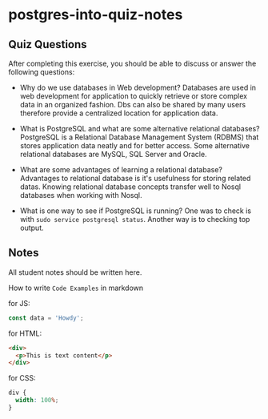 # postgres-into-quiz-notes

## Quiz Questions

After completing this exercise, you should be able to discuss or answer the following questions:

- Why do we use databases in Web development?
  Databases are used in web development for application to quickly retrieve or store complex data in an organized fashion.
  Dbs can also be shared by many users therefore provide a centralized location for application data.

- What is PostgreSQL and what are some alternative relational databases?
  PostgreSQL is a Relational Database Management System (RDBMS) that stores application data neatly and for better access.
  Some alternative relational databases are MySQL, SQL Server and Oracle.

- What are some advantages of learning a relational database?
  Advantages to relational database is it's usefulness for storing related datas.
  Knowing relational database concepts transfer well to Nosql databases when working with Nosql.

- What is one way to see if PostgreSQL is running?
  One was to check is with `sudo service postgresql status`.
  Another way is to checking top output.

## Notes

All student notes should be written here.

How to write `Code Examples` in markdown

for JS:

```javascript
const data = 'Howdy';
```

for HTML:

```html
<div>
  <p>This is text content</p>
</div>
```

for CSS:

```css
div {
  width: 100%;
}
```
